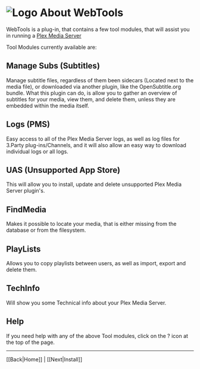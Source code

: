# ![Logo](https://github.com/ukdtom/WebTools.bundle/blob/master/Wiki/WebTools/Logos/WebTools-48x48.png) About WebTools 

WebTools is a plug-in, that contains a few tool modules, that will assist you in running a [Plex Media Server](https://www.plex.tv/)

Tool Modules currently available are:

## Manage Subs (Subtitles)
Manage subtitle files, regardless of them been sidecars (Located next to the media file), or downloaded via another plugin, like the OpenSubtitle.org bundle. What this plugin can do, is allow you to gather an overview of subtitles for your media, view them, and delete them, unless they are embedded within the media itself.

## Logs (PMS)
Easy access to all of the Plex Media Server logs, as well as log files for 3.Party plug-ins/Channels, and it will also allow an easy way to download individual logs or all logs.

## UAS (Unsupported App Store)
This will allow you to install, update and delete unsupported Plex Media Server plugin's.

## FindMedia
Makes it possible to locate your media, that is either missing from the database or from the filesystem.

## PlayLists
Allows you to copy playlists between users, as well as import, export and delete them.

## TechInfo
Will show you some Technical info about your Plex Media Server.

## Help
If you need help with any of the above Tool modules, click on the ? icon at the top of the page.

***

[[Back|Home]] | [[Next|Install]]